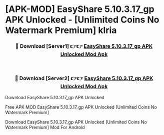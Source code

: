 # [APK-MOD] EasyShare 5.10.3.17_gp APK Unlocked - [Unlimited Coins No Watermark Premium] klria



<div align="center">
<h3>🔴 Download [Server1] 👉👉 <a href="https://momento.my/?title=EasyShare_5.10.3.17_gp_APK_Unlocked">EasyShare 5.10.3.17_gp APK Unlocked Mod Apk</a></h3><br>

<h3>🔴 Download [Server2] 👉👉 <a href="https://momento.my/?title=EasyShare_5.10.3.17_gp_APK_Unlocked">EasyShare 5.10.3.17_gp APK Unlocked Mod Apk</a></h3>
</div>



Download EasyShare 5.10.3.17_gp APK Unlocked 

Free APK MOD EasyShare 5.10.3.17_gp APK Unlocked [Unlimited Coins No Watermark Premium]

Download EasyShare 5.10.3.17_gp APK Unlocked [Unlimited Coins No Watermark Premium] Mod For Android
